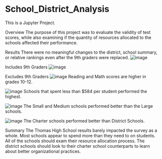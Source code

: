 # School_District_Analysis
This is a Jupyter Project.


Overview
     The purpose of this project was to evaluate the validity of test scores, while also examining if the quantity of resources allocated to the schools affected their performance.


Results
     There were no meaningful changes to the district, school summary, or relative rankings even after the 9th graders were replaced.
![image](https://user-images.githubusercontent.com/96176817/153522888-0f446395-06bc-4159-9422-04d8447fd3f8.png)

 
Includes 9th Graders
![image](https://user-images.githubusercontent.com/96176817/153522931-6a3b0a57-3bd0-4b48-945b-a8d195bb9431.png)

 
Excludes 9th Graders
 ![image](https://user-images.githubusercontent.com/96176817/153522940-77c69125-79fb-421a-8199-91fb22498a71.png)
     Reading and Math scores are higher in grades 10-12.


 ![image](https://user-images.githubusercontent.com/96176817/153522955-15f99e80-ba89-4b43-8584-9d3d590c67b1.png)
     Schools that spent less than $584 per student performed the highest.


![image](https://user-images.githubusercontent.com/96176817/153523044-035e6fc7-f9f1-44b6-826c-ccca5f7645ae.png)
     The Small and Medium schools performed better than the Large schools.
     

 ![image](https://user-images.githubusercontent.com/96176817/153523083-763031a5-6d2e-40c9-98c8-87a9a6fc1abc.png)
    The Charter schools performed better than District Schools.


Summary
     The Thomas High School results barely impacted the survey as a whole. Most schools appear to spend more than they need to on students. All of the schools should exam their resource allocation process. The district schools should look to their charter school counterparts to learn about better organizational practices.
